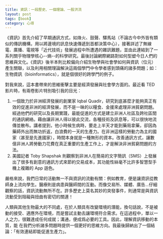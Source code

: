 ```yaml
---
title: 資訊：一段歷史、一個理論、一股洪流
layout: post
tags: [book]
category: 心得
---
```

《資訊》首先介紹了早期通訊方式，如烽火、鼓聲、驛馬站（不論古今中外皆有類似的傳訊機構，用以將邊境的訊息快速傳遞到首都決策中心），接著詳述了無線電、廣播、電視等「近代技術」發展過程中所遭遇的雜訊難題，並由此連結到了一系列關乎物理學核心--熵--的科學研究。最後討論網際網路對如何型塑今日人們的思維與文化。《資訊》後半本則比較偏向介紹生物學與社會學如何與資訊（位元）產生關聯，以及利用相關理論解決這兩個學門中令學者感到頭痛的諸多問題；如：生物資訊（bioinformatics），就是個很好的跨學門的例子。

對我來說，這本書帶來的思維衝擊主要是經濟發展與社會學方面的。最近看 TED 影片時，有兩卷影片特別吸引我的目光：

1. 一個致力於非洲經濟發展的創業家 Iqbal Quadir，研究到底甚麼才能夠真正有效的促進非洲的經濟發展，而不是一昧的以糧食、金援來處理非洲貧窮問題。經過他們的研究以及長期實踐，最能促進的方式是建立非洲人社區及跨社區間的通訊網絡。藉由讓非洲人得以彼此交流，各種技術及訊息等，可以很快地流傳並散布。講者提到，他小時候生病時，要走上半天才能到藥局拿藥，卻因為藥師外出而無功折返，白浪費的一天的生產力。在非洲這樣的勞動力為主的國家（甚至是先進國家），時間本身就是一種無形的資本。改善通訊方式，讓數億非洲人將勞動力花費在真正重要的生產工作上，才是解決非洲貧窮問題的方法。
2. 美國記者 Toby Shapshak 則觀察到非洲人在簡易的文字簡訊（SMS）上發展出了很多有創意的通訊方式來節約交易成本，其功能性絲毫不比許多智慧型手機上複雜的 App 遜色。

嚴格來說，我們日常的活動無一不與資訊的流動有關：例如教育，便是讓資訊從教師身上流向學生。醫療則是病患與醫師間的互動。而像交易所、媒體、廣告...仔細觀察的話，資訊流動無所不在。許多歷史上莫名其妙的突發事件，則通常是與資訊流動受到阻礙與扭曲有密切的關連！

人類與其他生物最大的不同處，在於人類具有改變環境的潛能，換句話說，不是被動的接受、適應外在環境，而是嘗試主動去讓環境符合需求。在這過程中，單以一人之力，很難達成任何成就；溝通，便成爲必要的工具。因此，理解資訊移動的本質，能
在我們分析諸多問題時提供一個更好的思維方向。我最後歸納出了一個結論：「有效連結即能促進生產力」。
